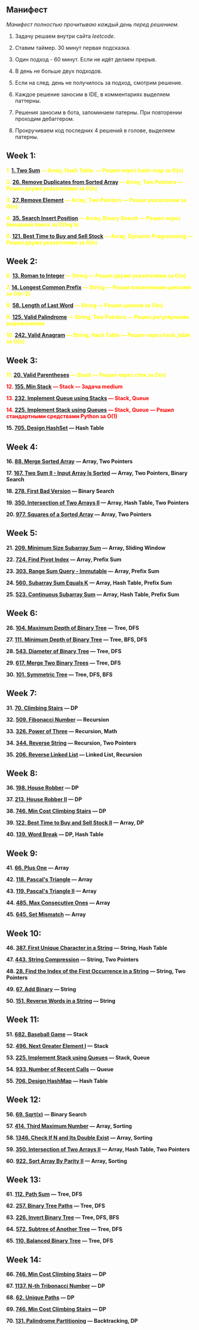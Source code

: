 ## Манифест
_Манифест полностью прочитываю каждый день перед решением._

1. Задачу решаем внутри сайта _leetcode_.

2. Ставим таймер. 30 минут первая подсказка.

3. Один подход - 60 минут. Если не идёт делаем прерыв.

4. В день не больше двух подходов.

5. Если на след. день не получилось за подход, смотрим решение.

6. Каждое решение заносим в IDE, в комментариях выделяем паттерны.

7. Решения заносим в бота, запоминаем патерны. При повторении проходим дебаггером.

8. Прокручиваем код последних 4 решений в голове, выделяем патерны.



## Week 1:

**<span style="color:yellow;">1. [1. Two Sum](https://leetcode.com/problems/two-sum/) — Array, Hash Table. — Решил через hash-map за O(n)**

**<span style="color:yellow;">2. [26. Remove Duplicates from Sorted Array](https://leetcode.com/problems/remove-duplicates-from-sorted-array/) — Array, Two Pointers — Решил двумя указателями за O(n)**

**<span style="color:yellow;">3. [27. Remove Element](https://leetcode.com/problems/remove-element/) — Array, Two Pointers — Решил указателем за O(n)**

**<span style="color:yellow;">4. [35. Search Insert Position](https://leetcode.com/problems/search-insert-position/) — Array, Binary Search — Решил через бинарный поиск за O(log n)**

**<span style="color:yellow;">5. [121. Best Time to Buy and Sell Stock](https://leetcode.com/problems/best-time-to-buy-and-sell-stock/) — Array, Dynamic Programming — Решил двумя указателями за O(n)**

## Week 2:
**<span style="color:yellow;">6. [13. Roman to Integer](https://leetcode.com/problems/roman-to-integer/) — String — Решил двумя указателями за O(n)**

**<span style="color:yellow;">7. [14. Longest Common Prefix](https://leetcode.com/problems/longest-common-prefix/) — String — Решил вложенными циклами за O(n^2)**

**<span style="color:yellow;">8. [58. Length of Last Word](https://leetcode.com/problems/length-of-last-word/) — String — Решил циклом за O(n)**

**<span style="color:yellow;">9. [125. Valid Palindrome](https://leetcode.com/problems/valid-palindrome/) — String, Two Pointers — Решил регулярными выражениями**

**<span style="color:yellow;">10. [242. Valid Anagram](https://leetcode.com/problems/valid-anagram/) — String, Hash Table — Решил через hash_table за O(n)**

## Week 3:

**<span style="color:yellow;">11. [20. Valid Parentheses](https://leetcode.com/problems/valid-parentheses/) — Stack — Решил через стек за O(n)**

**<span style="color:red;">12. [155. Min Stack](https://leetcode.com/problems/min-stack/) — Stack — Задача medium**

**<span style="color:red;">13. [232. Implement Queue using Stacks](https://leetcode.com/problems/implement-queue-using-stacks/) — Stack, Queue**

**<span style="color:red;">14. [225. Implement Stack using Queues](https://leetcode.com/problems/implement-stack-using-queues/) — Stack, Queue — Решил стандартными средствами Python за O(1)**

**15. [705. Design HashSet](https://leetcode.com/problems/design-hashset/) — Hash Table**

## Week 4:

**16. [88. Merge Sorted Array](https://leetcode.com/problems/merge-sorted-array/) — Array, Two Pointers**

**17. [167. Two Sum II - Input Array Is Sorted](https://leetcode.com/problems/two-sum-ii-input-array-is-sorted/) — Array, Two Pointers, Binary Search**

**18. [278. First Bad Version](https://leetcode.com/problems/first-bad-version/) — Binary Search**

**19. [350. Intersection of Two Arrays II](https://leetcode.com/problems/intersection-of-two-arrays-ii/) — Array, Hash Table, Two Pointers**

**20. [977. Squares of a Sorted Array](https://leetcode.com/problems/squares-of-a-sorted-array/) — Array, Two Pointers**

## Week 5:

**21. [209. Minimum Size Subarray Sum](https://leetcode.com/problems/minimum-size-subarray-sum/) — Array, Sliding Window**

**22. [724. Find Pivot Index](https://leetcode.com/problems/find-pivot-index/) — Array, Prefix Sum**

**23. [303. Range Sum Query - Immutable](https://leetcode.com/problems/range-sum-query-immutable/) — Array, Prefix Sum**

**24. [560. Subarray Sum Equals K](https://leetcode.com/problems/subarray-sum-equals-k/) — Array, Hash Table, Prefix Sum**

**25. [523. Continuous Subarray Sum](https://leetcode.com/problems/continuous-subarray-sum/) — Array, Hash Table, Prefix Sum**

## Week 6:

**26. [104. Maximum Depth of Binary Tree](https://leetcode.com/problems/maximum-depth-of-binary-tree/) — Tree, DFS**

**27. [111. Minimum Depth of Binary Tree](https://leetcode.com/problems/minimum-depth-of-binary-tree/) — Tree, BFS, DFS**

**28. [543. Diameter of Binary Tree](https://leetcode.com/problems/diameter-of-binary-tree/) — Tree, DFS**

**29. [617. Merge Two Binary Trees](https://leetcode.com/problems/merge-two-binary-trees/) — Tree, DFS**

**30. [101. Symmetric Tree](https://leetcode.com/problems/symmetric-tree/) — Tree, DFS, BFS**

## Week 7:

**31. [70. Climbing Stairs](https://leetcode.com/problems/climbing-stairs/) — DP**

**32. [509. Fibonacci Number](https://leetcode.com/problems/fibonacci-number/) — Recursion**

**33. [326. Power of Three](https://leetcode.com/problems/power-of-three/) — Recursion, Math**

**34. [344. Reverse String](https://leetcode.com/problems/reverse-string/) — Recursion, Two Pointers**

**35. [206. Reverse Linked List](https://leetcode.com/problems/reverse-linked-list/) — Linked List, Recursion**

## Week 8:

**36. [198. House Robber](https://leetcode.com/problems/house-robber/) — DP**

**37. [213. House Robber II](https://leetcode.com/problems/house-robber-ii/) — DP**

**38. [746. Min Cost Climbing Stairs](https://leetcode.com/problems/min-cost-climbing-stairs/) — DP**

**39. [122. Best Time to Buy and Sell Stock II](https://leetcode.com/problems/best-time-to-buy-and-sell-stock-ii/) — Array, DP**

**40. [139. Word Break](https://leetcode.com/problems/word-break/) — DP, Hash Table**

## Week 9:

**41. [66. Plus One](https://leetcode.com/problems/plus-one/) — Array**

**42. [118. Pascal's Triangle](https://leetcode.com/problems/pascals-triangle/) — Array**

**43. [119. Pascal's Triangle II](https://leetcode.com/problems/pascals-triangle-ii/) — Array**

**44. [485. Max Consecutive Ones](https://leetcode.com/problems/max-consecutive-ones/) — Array**

**45. [645. Set Mismatch](https://leetcode.com/problems/set-mismatch/) — Array**

## Week 10:

**46. [387. First Unique Character in a String](https://leetcode.com/problems/first-unique-character-in-a-string/) — String, Hash Table**

**47. [443. String Compression](https://leetcode.com/problems/string-compression/) — String, Two Pointers**

**48. [28. Find the Index of the First Occurrence in a String](https://leetcode.com/problems/find-the-index-of-the-first-occurrence-in-a-string/) — String, Two Pointers**

**49. [67. Add Binary](https://leetcode.com/problems/add-binary/) — String**

**50. [151. Reverse Words in a String](https://leetcode.com/problems/reverse-words-in-a-string/) — String**

## Week 11:

**51. [682. Baseball Game](https://leetcode.com/problems/baseball-game/) — Stack**

**52. [496. Next Greater Element I](https://leetcode.com/problems/next-greater-element-i/) — Stack**

**53. [225. Implement Stack using Queues](https://leetcode.com/problems/implement-stack-using-queues/) — Stack, Queue**

**54. [933. Number of Recent Calls](https://leetcode.com/problems/number-of-recent-calls/) — Queue**

**55. [706. Design HashMap](https://leetcode.com/problems/design-hashmap/) — Hash Table**

## Week 12:

**56. [69. Sqrt(x)](https://leetcode.com/problems/sqrtx/) — Binary Search**

**57. [414. Third Maximum Number](https://leetcode.com/problems/third-maximum-number/) — Array, Sorting**

**58. [1346. Check If N and Its Double Exist](https://leetcode.com/problems/check-if-n-and-its-double-exist/) — Array, Sorting**

**59. [350. Intersection of Two Arrays II](https://leetcode.com/problems/intersection-of-two-arrays-ii/) — Array, Hash Table, Two Pointers**

**60. [922. Sort Array By Parity II](https://leetcode.com/problems/sort-array-by-parity-ii/) — Array, Sorting**

## Week 13:

**61. [112. Path Sum](https://leetcode.com/problems/path-sum/) — Tree, DFS**

**62. [257. Binary Tree Paths](https://leetcode.com/problems/binary-tree-paths/) — Tree, DFS**

**63. [226. Invert Binary Tree](https://leetcode.com/problems/invert-binary-tree/) — Tree, DFS, BFS**

**64. [572. Subtree of Another Tree](https://leetcode.com/problems/subtree-of-another-tree/) — Tree, DFS**

**65. [110. Balanced Binary Tree](https://leetcode.com/problems/balanced-binary-tree/) — Tree, DFS**

## Week 14:

**66. [746. Min Cost Climbing Stairs](https://leetcode.com/problems/min-cost-climbing-stairs/) — DP**

**67. [1137. N-th Tribonacci Number](https://leetcode.com/problems/n-th-tribonacci-number/) — DP**

**68. [62. Unique Paths](https://leetcode.com/problems/unique-paths/) — DP**

**69. [746. Min Cost Climbing Stairs](https://leetcode.com/problems/min-cost-climbing-stairs/) — DP**

**70. [131. Palindrome Partitioning](https://leetcode.com/problems/palindrome-partitioning/) — Backtracking, DP**